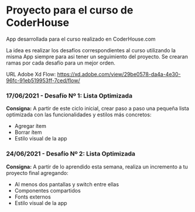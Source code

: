 # Proyecto para el curso de CoderHouse #
App desarrollada para el curso realizado en CoderHouse.com

La idea es realizar los desafíos correspondientes al curso utilizando la misma App siempre para asi tener un seguimiento del proyecto.
Se crearan ramas por cada desafío para un mejor orden.

URL Adobe Xd Flow: https://xd.adobe.com/view/29be0578-da4a-4e30-96fc-91eb519953ff-7ced/flow/

### 17/06/2021 - Desafío Nº 1: Lista Optimizada ##
**Consigna:** A partir de este ciclo inicial, crear paso a paso una pequeña lista optimizada con las funcionalidades y estilos más concretos:
* Agregar ítem
* Borrar ítem
* Estilo visual de la app

### 24/06/2021 - Desafío Nº 2: Lista Optimizada ##
**Consigna:** A partir de lo aprendido esta semana, realiza un incremento a tu proyecto final agregando:
* Al menos dos pantallas y switch entre ellas
* Componentes compartidos
* Fonts externos
* Estilo visual de la app